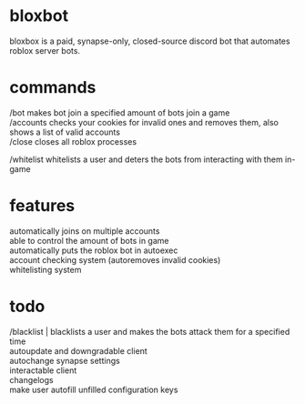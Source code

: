 # bloxbot
bloxbox is a paid, synapse-only, closed-source discord bot that automates roblox server bots.    

# commands
/bot makes bot join a specified amount of bots join a game  
/accounts checks your cookies for invalid ones and removes them, also shows a list of valid accounts  
/close closes all roblox processes    

/whitelist whitelists a user and deters the bots from interacting with them in-game  

# features
automatically joins on multiple accounts  
able to control the amount of bots in game  
automatically puts the roblox bot in autoexec  
account checking system (autoremoves invalid cookies)  
whitelisting system

# todo
/blacklist  |  blacklists a user and makes the bots attack them for a specified time  
autoupdate and downgradable client  
autochange synapse settings  
interactable client  
changelogs  
make user autofill unfilled configuration keys  
